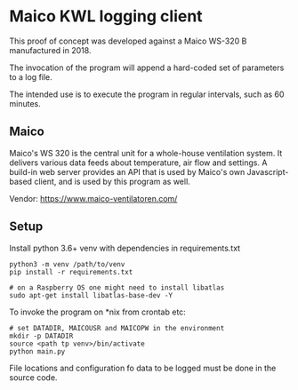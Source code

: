 # Maico KWL logging client

This proof of concept was developed against a Maico WS-320 B manufactured in 2018.

The invocation of the program will append a hard-coded set of parameters to a log file.

The intended use is to execute the program in regular intervals, such as 60 minutes.

## Maico

Maico's WS 320 is the central unit for a whole-house ventilation system. 
It delivers various data feeds about temperature, air flow and settings.
A build-in web server provides an API that is used by Maico's own Javascript-based client,
and is used by this program as well.

Vendor: https://www.maico-ventilatoren.com/

## Setup

Install python 3.6+ venv with dependencies in requirements.txt

    python3 -m venv /path/to/venv
    pip install -r requirements.txt

    # on a Raspberry OS one might need to install libatlas
    sudo apt-get install libatlas-base-dev -Y


To invoke the program on *nix from crontab etc:

    # set DATADIR, MAICOUSR and MAICOPW in the environment
    mkdir -p DATADIR
    source <path tp venv>/bin/activate
    python main.py

File locations and configuration fo data to be logged must be done in the source code.
